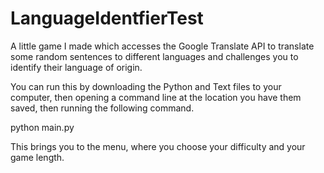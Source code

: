 # LanguageIdentfierTest
A little game I made which accesses the Google Translate API to translate some random sentences to different languages and challenges you to identify their language of origin.

You can run this by downloading the Python and Text files to your computer, then opening a command line at the location you have them saved, then running the following command.

python main.py

This brings you to the menu, where you choose your difficulty and your game length.
